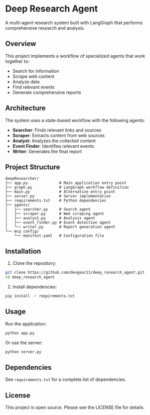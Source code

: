 # Deep Research Agent

A multi-agent research system built with LangGraph that performs comprehensive research and analysis.

## Overview

This project implements a workflow of specialized agents that work together to:
- Search for information
- Scrape web content
- Analyze data
- Find relevant events
- Generate comprehensive reports

## Architecture

The system uses a state-based workflow with the following agents:
- **Searcher**: Finds relevant links and sources
- **Scraper**: Extracts content from web sources
- **Analyst**: Analyzes the collected content
- **Event Finder**: Identifies relevant events
- **Writer**: Generates the final report

## Project Structure

```
deepResearcher/
├── app.py              # Main application entry point
├── graph.py            # LangGraph workflow definition
├── main.py             # Alternative entry point
├── server.py           # Server implementation
├── requirements.txt    # Python dependencies
├── agents/
│   ├── searcher.py     # Search agent
│   ├── scraper.py      # Web scraping agent
│   ├── analyst.py      # Analysis agent
│   ├── event_finder.py # Event detection agent
│   └── writer.py       # Report generation agent
└── mcp_config/
    └── manifest.yaml   # Configuration file
```

## Installation

1. Clone the repository:
```bash
git clone https://github.com/devgear21/deep_research_agent.git
cd deep_research_agent
```

2. Install dependencies:
```bash
pip install -r requirements.txt
```

## Usage

Run the application:
```bash
python app.py
```

Or use the server:
```bash
python server.py
```

## Dependencies

See `requirements.txt` for a complete list of dependencies.

## License

This project is open source. Please see the LICENSE file for details.
